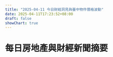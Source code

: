 ```yaml
---
title: "2025-04-11 今日財經洞見與臺中物件價格波動"
date: 2025-04-11T17:23:52+08:00
draft: false
showChart: true
---
```


# 每日房地產與財經新聞摘要



